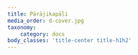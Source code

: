 ```yaml
---
title: Pārājikapāḷi
media_order: d-cover.jpg
taxonomy:
    category: docs
body_classes: 'title-center title-h1h2'
---
```


